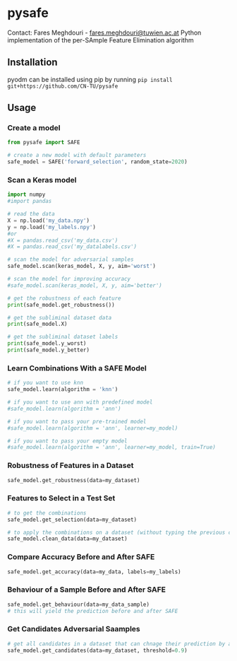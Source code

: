 # pysafe
Contact: Fares Meghdouri - fares.meghdouri@tuwien.ac.at
Python implementation of the per-SAmple Feature Elimination algorithm

## Installation

pyodm can be installed using pip by running
```pip install git+https://github.com/CN-TU/pysafe```

## Usage

### Create a model
```python
from pysafe import SAFE

# create a new model with default parameters
safe_model = SAFE('forward_selection', random_state=2020)
```

### Scan a Keras model
```python
import numpy
#import pandas

# read the data
X = np.load('my_data.npy')
y = np.load('my_labels.npy')
#or
#X = pandas.read_csv('my_data.csv')
#X = pandas.read_csv('my_datalabels.csv')

# scan the model for adversarial samples
safe_model.scan(keras_model, X, y, aim='worst')

# scan the model for improving accuracy
#safe_model.scan(keras_model, X, y, aim='better')

# get the robustness of each feature
print(safe_model.get_robustness())

# get the subliminal dataset data
print(safe_model.X)

# get the subliminal dataset labels
print(safe_model.y_worst)
print(safe_model.y_better)
```

### Learn Combinations With a SAFE Model
```python
# if you want to use knn
safe_model.learn(algorithm = 'knn')

# if you want to use ann with predefined model
#safe_model.learn(algorithm = 'ann')

# if you want to pass your pre-trained model
#safe_model.learn(algorithm = 'ann', learner=my_model)

# if you want to pass your empty model
#safe_model.learn(algorithm = 'ann', learner=my_model, train=True)
```

### Robustness of Features in a Dataset
```python
safe_model.get_robustness(data=my_dataset)
```

### Features to Select in a Test Set
```python
# to get the combinations
safe_model.get_selection(data=my_dataset)

# to apply the combinations on a dataset (without typing the previous command)
safe_model.clean_data(data=my_dataset)
```

### Compare Accuracy Before and After SAFE
```python
safe_model.get_accuracy(data=my_data, labels=my_labels)
```

### Behaviour of a Sample Before and After SAFE
```python
safe_model.get_behaviour(data=my_data_sample)
# this will yield the prediction before and after SAFE
```

### Get Candidates Adversarial Saamples
```python
# get all candidates in a dataset that can chnage their prediction by a value higher than a threshold (0.9)
safe_model.get_candidates(data=my_dataset, threshold=0.9)
```
